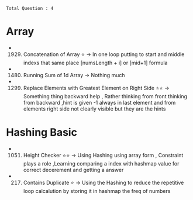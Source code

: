 `Total Question : 4 `

# Array 
- 1929. Concatenation of Array ⭐️ -> In one loop putting to start and middle indexs that same place [numsLength + i] or [mid+1] formula

- 1480. Running Sum of 1d Array -> Nothing much

- 1299. Replace Elements with Greatest Element on Right Side ⭐️⭐️ -> Something thing backward help , Rather thinking from front thinking from backward ,hint is given -1 always in last element and from                                                                       elements right side not clearly visible but they are the hints


# Hashing Basic
- 1051. Height Checker ⭐️⭐️ ->  Using Hashing using array form , Constraint plays a role ,Learning comparing a index with hashmap value for correct decerement and getting a answer
        
- 217. Contains Duplicate ⭐️ -> Using the Hashing to reduce the repetitive loop calcalution by storing it in hashmap the freq of numbers

